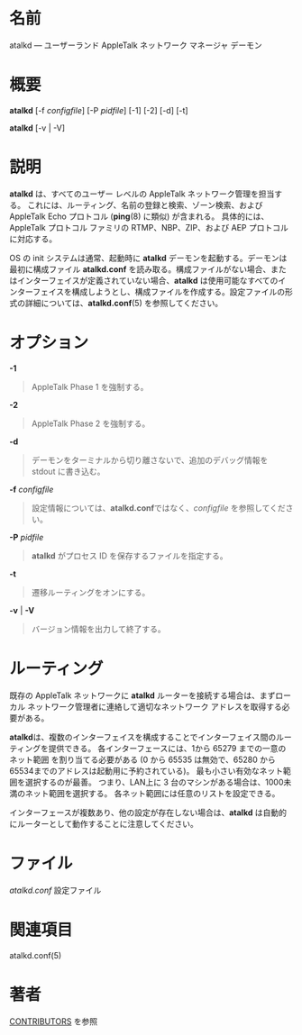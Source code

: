 # 名前

atalkd — ユーザーランド AppleTalk ネットワーク マネージャ デーモン

# 概要

**atalkd** [-f *configfile*] [-P *pidfile*] [-1] [-2] [-d] [-t]

**atalkd** [-v | -V]

# 説明

**atalkd** は、すべてのユーザー レベルの AppleTalk ネットワーク管理を担当する。
これには、ルーティング、名前の登録と検索、ゾーン検索、および AppleTalk Echo プロトコル 
(**ping**(8) に類似)  が含まれる。
具体的には、AppleTalk プロトコル ファミリの RTMP、NBP、ZIP、および AEP プロトコルに対応する。

OS の init システムは通常、起動時に **atalkd** デーモンを起動する。デーモンは最初に構成ファイル **atalkd.conf**
を読み取る。構成ファイルがない場合、またはインターフェイスが定義されていない場合、**atalkd**
は使用可能なすべてのインターフェイスを構成しようとし、構成ファイルを作成する。設定ファイルの形式の詳細については、**atalkd.conf**(5)
を参照してください。

# オプション

**-1**

> AppleTalk Phase 1 を強制する。

**-2**

> AppleTalk Phase 2 を強制する。

**-d**

> デーモンをターミナルから切り離さないで、追加のデバッグ情報を stdout
に書き込む。

**-f** *configfile*

> 設定情報については、**atalkd.conf**ではなく、*configfile*
を参照してください。

**-P** *pidfile*

> **atalkd** がプロセス ID を保存するファイルを指定する。

**-t**

> 遷移ルーティングをオンにする。

**-v** | **-V**

> バージョン情報を出力して終了する。

# ルーティング

既存の AppleTalk ネットワークに **atalkd** ルーターを接続する場合は、まずローカル ネットワーク管理者に連絡して適切なネットワーク
アドレスを取得する必要がある。

**atalkd**は、複数のインターフェイスを構成することでインターフェイス間のルーティングを提供できる。
各インターフェースには、1から 65279 までの一意のネット範囲 を割り当てる必要がある 
(0 から 65535 は無効で、65280 から 65534までのアドレスは起動用に予約されている)。
最も小さい有効なネット範囲を選択するのが最善。
つまり、LAN上に 3 台のマシンがある場合は、1000未満のネット範囲を選択する。
各ネット範囲には任意のリストを設定できる。

インターフェースが複数あり、他の設定が存在しない場合は、**atalkd** は自動的にルーターとして動作することに注意してください。

# ファイル

*atalkd.conf* 設定ファイル

# 関連項目

atalkd.conf(5)

# 著者

[CONTRIBUTORS](https://netatalk.io/contributors) を参照
